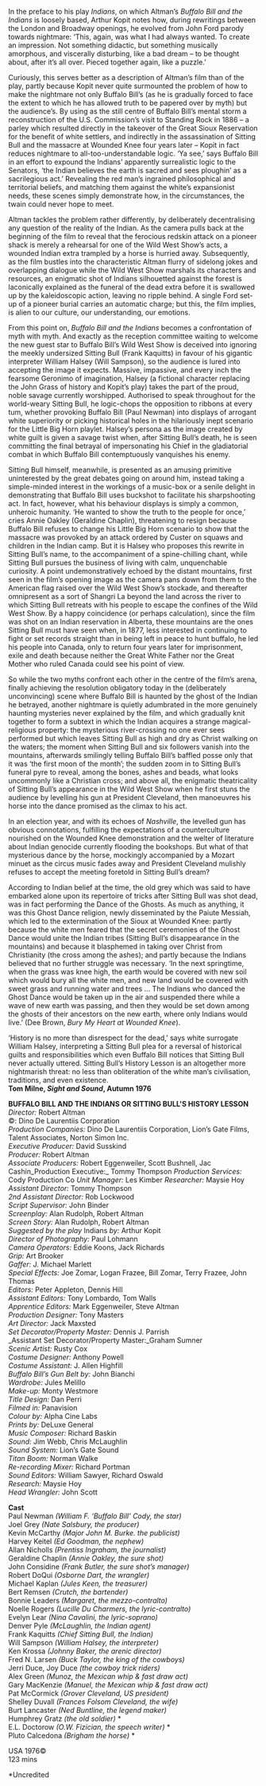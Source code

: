 

In the preface to his play _Indians_, on which Altman’s _Buffalo Bill and the Indians_ is loosely based, Arthur Kopit notes how, during rewritings between the London and Broadway openings, he evolved from John Ford parody towards nightmare:  ‘This, again, was what I had always wanted. To create an impression. Not something didactic, but something musically amorphous, and viscerally disturbing, like a bad dream – to be thought about, after it’s all over. Pieced together again, like a puzzle.’

Curiously, this serves better as a description of Altman’s film than of the play, partly because Kopit never quite surmounted the problem of how to make the nightmare not only Buffalo Bill’s (as he is gradually forced to face the extent to which he has allowed truth to be papered over by myth) but the audience’s. By using as the still centre of Buffalo Bill’s mental storm a reconstruction of the U.S. Commission’s visit to Standing Rock in 1886 – a parley which resulted directly in the takeover of the Great Sioux Reservation for the benefit of white settlers, and indirectly in the assassination of Sitting Bull and the massacre at Wounded Knee four years later – Kopit in fact reduces nightmare to all-too-understandable logic. ‘Ya see,’ says Buffalo Bill in an effort to expound the Indians’ apparently surrealistic logic to the Senators, ‘the Indian believes the earth is sacred and sees ploughin’ as a sacrilegious act.’ Revealing the red man’s ingrained philosophical and territorial beliefs, and matching them against the white’s expansionist needs, these scenes simply demonstrate how, in the circumstances, the twain could never hope  to meet.

Altman tackles the problem rather differently, by deliberately decentralising any question of the reality of the Indian. As the camera pulls back at the beginning of the film to reveal that the ferocious redskin attack on a pioneer shack is merely a rehearsal for one of the Wild West Show’s acts, a wounded Indian extra trampled by a horse is hurried away. Subsequently, as the film bustles into the characteristic Altman flurry of sidelong jokes and overlapping dialogue while the Wild West Show marshals its characters and resources, an enigmatic shot of Indians silhouetted against the forest is laconically explained as the funeral of the dead extra before it is swallowed up by the kaleidoscopic action, leaving no ripple behind. A single Ford set-up of a pioneer burial carries an automatic charge; but this, the film implies, is alien to our culture, our understanding, our emotions.

From this point on, _Buffalo Bill and the Indians_ becomes a confrontation of myth with myth. And exactly as the reception committee waiting to welcome the new guest star to Buffalo Bill’s Wild West Show is deceived into ignoring the meekly undersized Sitting Bull (Frank Kaquitts) in favour of his gigantic interpreter William Halsey (Will Sampson), so the audience is lured into accepting the image it expects. Massive, impassive, and every inch the fearsome Geronimo of imagination, Halsey (a fictional character replacing the John Grass of history and Kopit’s play) takes the part of the proud, noble savage currently worshipped. Authorised to speak throughout for the world-weary Sitting Bull, he logic-chops the opposition to ribbons at every tum, whether provoking Buffalo Bill (Paul Newman) into displays of arrogant white superiority or picking historical holes in the hilariously inept scenario for the Little Big Horn playlet. Halsey’s persona as the image created by white guilt is given a savage twist when, after Sitting Bull’s death, he is seen committing the final betrayal of impersonating his Chief in the gladiatorial combat in which Buffalo Bill contemptuously vanquishes his enemy.

Sitting Bull himself, meanwhile, is presented as an amusing primitive uninterested by the great debates going on around him, instead taking a simple-minded interest in the workings of a music-box or a senile delight in demonstrating that Buffalo Bill uses buckshot to facilitate his sharpshooting act. In fact, however, what his behaviour displays is simply a common, unheroic humanity. ‘He wanted to show the truth to the people for once,’ cries Annie Oakley (Geraldine Chaplin), threatening to resign because Buffalo Bill refuses to change his Little Big Horn scenario to show that the massacre was provoked by an attack ordered by Custer on squaws and children in the Indian camp. But it is Halsey who proposes this rewrite in Sitting Bull’s name, to the accompaniment of a spine-chilling chant, while Sitting Bull pursues the business of living with calm, unquenchable curiosity.  A point undemonstratively echoed by the distant mountains, first seen in the film’s opening image as the camera pans down from them to the American flag raised over the Wild West Show’s stockade, and thereafter omnipresent as a sort of Shangri La beyond the land across the river to which Sitting Bull retreats with his people to escape the confines of the Wild West Show. By a happy coincidence (or perhaps calculation), since the film was shot on an Indian reservation in Alberta, these mountains are the ones Sitting Bull must have seen when, in 1877, less interested in continuing to fight or set records straight than in being left in peace to hunt buffalo, he led his people into Canada, only to return four years later for imprisonment, exile and death because neither the Great White Father nor the Great Mother who ruled Canada could see his point of view.

So while the two myths confront each other in the centre of the film’s arena, finally achieving the resolution obligatory today in the (deliberately unconvincing) scene where Buffalo Bill is haunted by the ghost of the Indian he betrayed, another nightmare is quietly adumbrated in the more genuinely haunting mysteries never explained by the film, and which gradually knit together to form a subtext in which the Indian acquires a strange magical-religious property: the mysterious river-crossing no one ever sees performed but which leaves Sitting Bull as high and dry as Christ walking on the waters; the moment when Sitting Bull and six followers vanish into the mountains, afterwards smilingly telling Buffalo Bill’s baffled posse only that it was ‘the first moon of the month’; the sudden zoom in to Sitting Bull’s funeral pyre to reveal, among the bones, ashes and beads, what looks uncommonly like a Christian cross; and above all, the enigmatic theatricality of Sitting Bull’s appearance in the Wild West Show when he first stuns the audience by levelling his gun at President Cleveland, then manoeuvres his horse into the dance promised as the climax to his act.

In an election year, and with its echoes of _Nashville_, the levelled gun has obvious connotations, fulfilling the expectations of a counterculture nourished on the Wounded Knee demonstration and the welter of literature about Indian genocide currently flooding the bookshops. But what of that mysterious dance by the horse, mockingly accompanied by a Mozart minuet as the circus music fades away  and President Cleveland mulishly refuses to accept the meeting foretold in Sitting Bull’s dream?

According to Indian belief at the time, the old grey which was said to have embarked alone upon its repertoire of tricks after Sitting Bull was shot dead, was in fact performing the Dance of the Ghosts. As much as anything, it was this Ghost Dance religion, newly disseminated by the Paiute Messiah, which led to the extermination of the Sioux at Wounded Knee: partly because the white men feared that the secret ceremonies of the Ghost Dance would unite the Indian tribes (Sitting Bull’s disappearance in the mountains) and because it blasphemed in taking over Christ from Christianity (the cross among the ashes); and partly because the Indians believed that no further struggle was necessary. ‘In the next springtime, when the grass was knee high, the earth would be covered with new soil which would bury all the white men, and new land would be covered with sweet grass and running water and trees ... The Indians who danced the Ghost Dance would be taken up in the air and suspended there while a wave of new earth was  passing, and then they would be set down among the ghosts of their ancestors  on the new earth, where only Indians would live.’ (Dee Brown, _Bury My Heart at Wounded Knee_).

‘History is no more than disrespect for the dead,’ says white surrogate William Halsey, interpreting a Sitting Bull plea for a reversal of historical guilts and responsibilities which even Buffalo Bill notices that Sitting Bull never actually uttered. Sitting Bull’s History Lesson is an altogether more nightmarish threat: no less than obliteration of the white man’s civilisation, traditions, and even existence.  
**Tom Milne, _Sight and Sound_, Autumn 1976**



**BUFFALO BILL AND THE INDIANS OR SITTING BULL'S HISTORY LESSON**  
_Director:_ Robert Altman  
©:  Dino De Laurentiis Corporation  
_Production Companies:_  Dino De Laurentiis Corporation, Lion’s Gate Films, Talent Associates, Norton Simon Inc.  
_Executive Producer:_ David Susskind  
_Producer:_ Robert Altman  
_Associate Producers:_ Robert Eggenweiler, Scott Bushnell, Jac Cashin_Production Executive:_ Tommy Thompson  _Production Services:_ Cody Production Co  _Unit Manager:_ Les Kimber  _Researcher:_ Maysie Hoy  
_Assistant Director:_ Tommy Thompson  
_2nd Assistant Director:_ Rob Lockwood  
_Script Supervisor:_ John Binder  
_Screenplay:_ Alan Rudolph, Robert Altman  
_Screen Story:_ Alan Rudolph, Robert Altman  
_Suggested by the play_ Indians _by:_ Arthur Kopit  
_Director of Photography:_ Paul Lohmann  
_Camera Operators:_ Eddie Koons, Jack Richards  
_Grip:_ Art Brooker  
_Gaffer:_ J. Michael Marlett  
_Special Effects:_ Joe Zomar, Logan Frazee, Bill Zomar, Terry Frazee, John Thomas  
_Editors:_ Peter Appleton, Dennis Hill  
_Assistant Editors:_ Tony Lombardo, Tom Walls  
_Apprentice Editors:_ Mark Eggenweiler, Steve Altman  
_Production Designer:_ Tony Masters  
_Art Director:_ Jack Maxsted  
_Set Decorator/Property Master:_ Dennis J. Parrish  
_Assistant Set Decorator/Property Master:_Graham Sumner  
_Scenic Artist:_ Rusty Cox  
_Costume Designer:_ Anthony Powell  
_Costume Assistant:_ J. Allen Highfill  
_Buffalo Bill’s Gun Belt by:_ John Bianchi  
_Wardrobe:_ Jules Melillo  
_Make-up:_ Monty Westmore  
_Title Design:_ Dan Perri  
_Filmed in:_ Panavision  
 _Colour by:_ Alpha Cine Labs  
 _Prints by:_ DeLuxe General  
_Music Composer:_ Richard Baskin  
_Sound:_ Jim Webb, Chris McLaughlin  
_Sound System:_ Lion’s Gate Sound  
_Titan Boom:_ Norman Walke  
_Re-recording Mixer:_ Richard Portman  
_Sound Editors:_ William Sawyer, Richard Oswald  
_Research:_ Maysie Hoy  
_Head Wrangler:_ John Scott  

**Cast**  
Paul Newman  _(William F. ‘Buffalo Bill’ Cody, the star)_  
Joel Grey _(Nate Salsbury, the producer)_  
Kevin McCarthy  _(Major John M. Burke. the publicist)_  
Harvey Keitel _(Ed Goodman, the nephew)_  
Allan Nicholls _(Prentiss Ingraham, the journalist)_  
Geraldine Chaplin _(Annie Oakley, the sure shot)_  
John Considine  _(Frank Butler, the sure shot’s manager)_  
Robert DoQui _(Osborne Dart, the wrangler)_  
Michael Kaplan _(Jules Keen, the treasurer)_  
Bert Remsen _(Crutch, the bartender)_  
Bonnie Leaders _(Margaret, the mezzo-contralto)_  
Noelle Rogers _(Lucille Du Charmers, the lyric-contralto)_  
Evelyn Lear _(Nina Cavalini, the lyric-soprano)_  
Denver Pyle _(McLaughlin, the Indian agent)_  
Frank Kaquitts _(Chief Sitting Bull, the Indian)_  
Will Sampson _(William Halsey, the interpreter)_  
Ken Krossa _(Johnny Baker, the arenic director)_  
Fred N. Larsen _(Buck Taylor, the king of the cowboys)_  
Jerri Duce, Joy Duce _(the cowboy trick riders)_  
Alex Green  _(Munoz, the Mexican whip & fast draw act)_  
Gary MacKenzie  _(Manuel, the Mexican whip & fast draw act)_  
Pat McCormick _(Grover Cleveland, US president)_  
Shelley Duvall _(Frances Folsom Cleveland, the wife)_  
Burt Lancaster _(Ned Buntline, the legend maker)_  
Humphrey Gratz _(the old soldier)_ *  
E.L. Doctorow _(O.W. Fizician, the speech writer)_ *  
Pluto Calcedona _(Brigham the horse)_ *  

USA 1976©  
123 mins

*Uncredited




<!--stackedit_data:
eyJoaXN0b3J5IjpbODUzNDQyMTAyLDkyMDU1MzUwMiwxOTY4Mj
g5MDc1LDE0NDk5NTYyNTddfQ==
-->